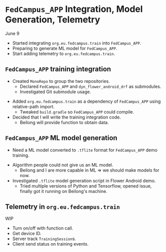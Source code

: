 <!-- slide -->
# `FedCampus_APP` Integration, Model Generation, Telemetry

June 9

<!-- slide -->
- Started integrating `org.eu.fedcampus.train` into `FedCampus_APP`.
- Preparing to generate ML model for `FedCampus_APP`.
- Start adding telemetry to `org.eu.fedcampus.train`.

<!-- slide -->
## `FedCampus_APP` training integration

- Created `MonoRepo` to group the two repositories.
    - Declared `FedCampus_APP` and `dyn_flower_android_drf` as submodules.
    - Investigated Git submodule usage.
<!-- slide -->
- Added `org.eu.fedcampus.train` as a dependency of `FedCampus_APP` using
    relative-path import.
    - Tweaked `build.gradle` so `FedCampus_APP` could compile.
- Decided that I will write the training integration code.
    - Beilong will provide function to obtain data.

<!-- slide -->
## `FedCampus_APP` ML model generation

- Need a ML model converted to `.tflite` format for `FedCampus_APP` demo
    training.
<!-- slide -->
- Algorithm people could not give us an ML model.
    - Beilong and I are more capable in ML ⇒ we should make models for now.
- Investigated `.tflite` model generation script in Flower Android demo.
    - Tried multiple versions of Python and Tensorflow, opened issue, finally
        got it running on Beilong's machine.

<!-- slide -->
## Telemetry in `org.eu.fedcampus.train`

WIP

- Turn on/off with function call.
- Get device ID.
- Server track `TrainingSession`s.
- Client send status on training events.
